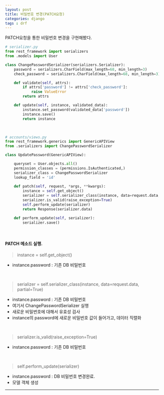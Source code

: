 ```yaml
---
layout: post
title: 비밀번호 변경(PATCH요청)
categories: django
tags : drf  
---
```


PATCH요청을 통한 비밀번호 변경을 구현해봤다.

```python
# serializer.py
from rest_framework import serializers
from .models import User

class ChangePasswordSerializer(serializers.Serializer):
    password = serializers.CharField(max_length=68, min_length=3)
    check_password = serializers.CharField(max_length=68, min_length=3)

    def validate(self, attrs):
        if attrs['password'] != attrs['check_password']:
            raise ValueError
        return attrs

    def update(self, instance, validated_data):
        instance.set_password(validated_data['password'])
        instance.save()
        return instance
```

<br>

```python
# accounts/views.py
from rest_framework.generics import GenericAPIView
from .serializers import ChangePasswordSerializer

class UpdatePassword(GenericAPIView):

    queryset = User.objects.all()
    permission_classes = (permissions.IsAuthenticated,)
    serializer_class = ChangePasswordSerializer
    lookup_field = 'id'
    
    def patch(self, request, *args, **kwargs):
        instance = self.get_object()
        serializer = self.serializer_class(instance, data=request.data, partial=True)
        serializer.is_valid(raise_exception=True)
        self.perform_update(serializer)
        return Response(serializer.data)

    def perform_update(self, serializer):
        serializer.save()
```

<br>

#### PATCH 메소드 실행.

> instance = self.get_object()

- instance.password : 기존 DB 비밀번호 

<br>

> serializer = self.serializer_class(instance, data=request.data, partial=True)

- instance.password : 기존 DB 비밀번호
- 여기서 ChangePasswordSerializer 실행
- 새로운 비밀번호에 대해서 유효성 검사
- instance의 password에 새로운 비밀번호 값이 들어가고, 데이터 직렬화

<br>

> serializer.is_valid(raise_exception=True)

- instance.password : 기존 DB 비밀번호

<br>

> self.perform_update(serializer)

- instance.password : DB 비밀번호 변경완료.
- 모델 객체 생성

---